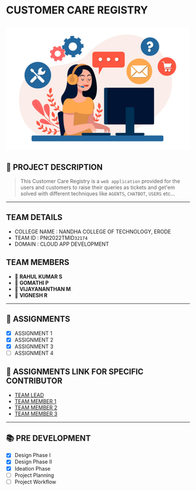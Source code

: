 # CUSTOMER CARE REGISTRY

![](https://github.com/IBM-EPBL/IBM-Project-13026-1659507202/blob/main/customer_care_registry.jpg)
---

## 📃 PROJECT DESCRIPTION
> This Customer Care Registry is a `web application` provided for the users and customers to raise their queries as tickets and get'em solved with different
techniques like `AGENTS`, `CHATBOT`, `USERS` etc...
---

## TEAM DETAILS 
- COLLEGE NAME : NANDHA COLLEGE OF TECHNOLOGY, ERODE
- TEAM ID : PNt2022TMID`32174`
- DOMAIN : CLOUD APP DEVELOPMENT

## TEAM MEMBERS
- 👦 **RAHUL KUMAR S**
- 👧 **GOMATHI P**
- 👦 **VIJAYANANTHAN M**
- 👦 **VIGNESH R**
---

## 🎯 ASSIGNMENTS
- [x] ASSIGNMENT 1
- [x] ASSIGNMENT 2
- [x] ASSIGNMENT 3
- [ ] ASSIGNMENT 4

## 🔗 ASSIGNMENTS LINK FOR SPECIFIC CONTRIBUTOR
- <a href = "https://github.com/IBM-EPBL/IBM-Project-13026-1659507202/tree/main/Assignments/Team%20Lead">TEAM LEAD</a>
- <a href = "https://github.com/IBM-EPBL/IBM-Project-13026-1659507202/tree/main/Assignments/Team%20Member%201">TEAM MEMBER 1</a>
- <a href = "https://github.com/IBM-EPBL/IBM-Project-13026-1659507202/tree/main/Assignments/Team%20Member%202">TEAM MEMBER 2</a>
- <a href = "https://github.com/IBM-EPBL/IBM-Project-13026-1659507202/tree/main/Assignments/Team%20Member%203">TEAM MEMBER 3</a>
---

## 📚 PRE DEVELOPMENT
- [x] Design Phase I
- [x] Design Phase II
- [x] Ideation Phase
- [ ] Project Planning
- [ ] Project Workflow
